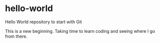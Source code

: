 # hello-world
Hello World repository to start with Git

This is a new beginning.
Taking time to learn coding and seeing where I go
from there.
